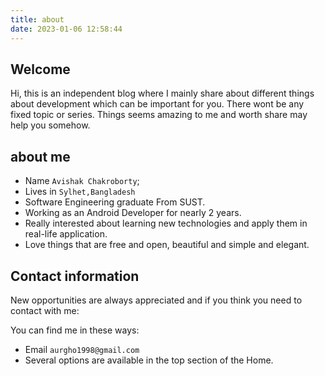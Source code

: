 ```yaml
---
title: about
date: 2023-01-06 12:58:44
---
```

## Welcome

Hi, this is an independent blog where I mainly share about different things about development which can be important for you. 
There wont be any fixed topic or series. Things seems amazing to me and worth share may help you somehow. 


## about me

- Name `Avishak Chakroborty`;
- Lives in `Sylhet,Bangladesh`
- Software Engineering graduate From SUST.
- Working as an Android Developer for nearly 2 years.
- Really interested about learning new technologies and apply them in real-life application.
- Love things that are free and open, beautiful and simple and elegant.

<style>.post-title, .post-meta { display: none; } code { word-break: break-word; }</style>

## Contact information

New opportunities are always appreciated and if you think you need to contact with me:

You can find me in these ways:

- Email `aurgho1998@gmail.com`
- Several options are available in the top section of the Home. 

